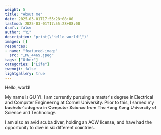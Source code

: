 ```yaml
---
weight: 5
title: "About me"
date: 2025-03-01T17:55:28+08:00
lastmod: 2025-03-01T17:55:28+08:00
draft: false
author: "Yi"
description: "print(\"Hello world!\")"
images: []
resources:
- name: "featured-image"
  src: "IMG_4469.jpeg"
tags: ["Other"]
categories: ["Life"]
twemoji: false
lightgallery: true
---
```


Hello, world!

<!--more-->
My name is GU YI. I am currently pursuing a master's degree in Electrical and Computer Engineering at Cornell University. Prior to this, I earned my bachelor's degree in Computer Science from The Hong Kong University of Science and Technology.

I am also an avid scuba diver, holding an AOW license, and have had the opportunity to dive in six different countries.
